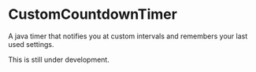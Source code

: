 CustomCountdownTimer
====================

A java timer that notifies you at custom intervals and remembers your last used settings.

This is still under development.
